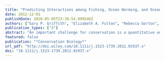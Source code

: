 ```yaml
---
title: "Predicting Interactions among Fishing, Ocean Warming, and Ocean Acidification in a Marine System with Whole-Ecosystem Models: textitFishing, Ocean Warming, and Ocean Acidification"
date: 2012-12-01
publishDate: 2020-05-05T23:38:54.999546Z
authors: ["Gary P. Griffith", "Elizabeth A. Fulton", "Rebecca Gorton", "Anthony J. Richardson"]
publication_types: ["2"]
abstract: "An important challenge for conservation is a quantitative understanding of how multiple human stressors will interact to mitigate or exacerbate global environmental change at a community or ecosystem level. We explored the interaction effects of fishing, ocean warming, and ocean acidification over time on 60 functional groups of species in the southeastern Australian marine ecosystem. We tracked changes in relative biomass within a coupled dynamic whole-ecosystem modeling framework that included the biophysical system, human effects, socioeconomics, and management evaluation. We estimated the individual, additive, and interactive effects on the ecosystem and for five community groups (top predators, fishes, benthic invertebrates, plankton, and primary producers). We calculated the size and direction of interaction effects with an additive null model and interpreted results as synergistic (amplified stress), additive (no additional stress), or antagonistic (reduced stress). Individually, only ocean acidification had a negative effect on total biomass. Fishing and ocean warming and ocean warming with ocean acidification had an additive effect on biomass. Adding fishing to ocean warming and ocean acidification significantly changed the direction and magnitude of the interaction effect to a synergistic response on biomass. The interaction effect depended on the response level examined (ecosystem vs. community). For communities, the size, direction, and type of interaction effect varied depending on the combination of stressors. Top predator and fish biomass had a synergistic response to the interaction of all three stressors, whereas biomass of benthic invertebrates responded antagonistically. With our approach, we were able to identify the regional effects of fishing on the size and direction of the interacting effects of ocean warming and ocean acidification."
featured: false
publication: "*Conservation Biology*"
url_pdf: "http://doi.wiley.com/10.1111/j.1523-1739.2012.01937.x"
doi: "10.1111/j.1523-1739.2012.01937.x"
---
```


